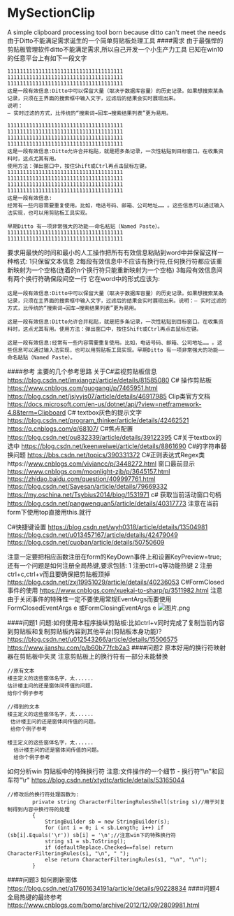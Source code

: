 # MySectionClip
A simple clipboard processing tool born because ditto can't meet the needs
由于Ditto不能满足需求诞生的一个简单剪贴板处理工具
####需求
由于最强悍的剪贴板管理软件ditto不能满足需求,所以自己开发一个小生产力工具 
已知在win10的任意平台上有如下一段文字 
```
1111111111111111111111111111111111111
1111111111111111111111111111111111111
1111111111111111111111111111111111111
这是一段有效信息:Ditto中可以保留大量（取决于数据库容量）的历史记录。如果想搜索某条记录，只须在主界面的搜索框中输入文字，过滤后的结果会实时展现出来。
说明：
– 实时过滤的方式，比传统的“搜索词→回车→搜索结果列表”更为易用。

1111111111111111111111111111111111111
1111111111111111111111111111111111111
1111111111111111111111111111111111111
1111111111111111111111111111111111111
这是一段有效信息:Ditto允许合并粘贴，就是把多条记录，一次性粘贴到目标窗口。在收集资料时，这点尤其有用。
使用方法：弹出窗口中，按住Shift或Ctrl再点击鼠标左键。
1111111111111111111111111111111111111
1111111111111111111111111111111111111
1111111111111111111111111111111111111
1111111111111111111111111111111111111
这是一段有效信息:
经常有一些内容需要重复使用。比如，电话号码、邮箱、公司地址…… 。这些信息可以通过输入法实现，也可以用剪贴板工具实现。

早期Ditto 有一项非常强大的功能——命名粘贴（Named Paste）。
1111111111111111111111111111111111111
1111111111111111111111111111111111111
```
要求用最快的时间和最小的人工操作把所有有效信息粘贴到word中并保留这样一种格式: 
1只保留文本信息 
2每段有效信息中不应该有换行符,任何换行符都应该重新映射为一个空格(连着的n个换行符只能重新映射为一个空格) 
3每段有效信息间有两个换行符确保段间空一行 
它在word中的形式应该为: 
```
这是一段有效信息:Ditto中可以保留大量（取决于数据库容量）的历史记录。如果想搜索某条记录，只须在主界面的搜索框中输入文字，过滤后的结果会实时展现出来。说明：– 实时过滤的方式，比传统的“搜索词→回车→搜索结果列表”更为易用。

这是一段有效信息:Ditto允许合并粘贴，就是把多条记录，一次性粘贴到目标窗口。在收集资料时，这点尤其有用。使用方法：弹出窗口中，按住Shift或Ctrl再点击鼠标左键。

这是一段有效信息:经常有一些内容需要重复使用。比如，电话号码、邮箱、公司地址…… 。这些信息可以通过输入法实现，也可以用剪贴板工具实现。早期Ditto 有一项非常强大的功能——命名粘贴（Named Paste）。
```
####参考
主要的几个参考思路 
关于C#监视剪贴板信息 https://blog.csdn.net/imxiangzi/article/details/81585080 
C# 操作剪贴板 https://www.cnblogs.com/guogangj/p/7465951.html 
https://blog.csdn.net/jsjyyjs07/article/details/46917985 
Clip类官方文档 
https://docs.microsoft.com/en-us/dotnet/api/?view=netframework-4.8&term=Clipboard 
C# textbox灰色的提示文字 
https://blog.csdn.net/program_thinker/article/details/42462521 
https://q.cnblogs.com/q/68107/ 
C#焦点配置 
https://blog.csdn.net/ou832339/article/details/39122395 
C#关于textbox的选中 
https://blog.csdn.net/keenweiwei/article/details/8861690 
C#的字符串替换问题 
https://bbs.csdn.net/topics/390331372 
C#正则表达式Regex类https://www.cnblogs.com/viviancc/p/3448272.html 
窗口最前显示 
https://www.cnblogs.com/moonlight-zjb/p/3645157.html 
https://zhidao.baidu.com/question/409997761.html 
https://blog.csdn.net/Sayesan/article/details/79669332 
https://my.oschina.net/Tsybius2014/blog/1531971 
c# 获取当前活动窗口句柄 
https://blog.csdn.net/pangwenquan5/article/details/40317773 
注意在当前form下使用top直接用this.就行 

C#快捷键设置 
https://blog.csdn.net/wyh0318/article/details/13504981 
https://blog.csdn.net/u013457167/article/details/42479049 
https://blog.csdn.net/cuoban/article/details/50750609 

注意一定要把相应函数注册在form的KeyDown事件上和设置KeyPreview=true; 
还有一个问题是如何注册全局热键,要求包括: 
1 注册ctrl+q等功能热键 
2 注册ctrl+c,ctrl+v而且要确保把剪贴板顶掉 
https://blog.csdn.net/zxj19951029/article/details/40236053 
C#FormClosed 事件的使用 
https://www.cnblogs.com/xuekai-to-sharp/p/3511982.html 
注意由于关闭事件的特殊性一定不要使用常规EventArgs而要使用 
FormClosedEventArgs e 或FormClosingEventArgs e 
![图片.png](https://upload-images.jianshu.io/upload_images/17488192-50769b3ae24588fa.png?imageMogr2/auto-orient/strip%7CimageView2/2/w/1240) 

####问题1 
问题:如何使用本程序操纵剪贴板:比如ctrl+v同时完成了复制当前内容到剪贴板和复制剪贴板内容到其他平台(剪贴板本身功能)? 
https://blog.csdn.net/u012543266/article/details/15506575 
https://www.jianshu.com/p/b60b77fcb2a3 
####问题2 
原本好用的换行符映射器在剪贴板中失灵 
注意剪贴板上的换行符有一部分未能替换  
```
//原有文本
楼主定义的这些窗体名字，太......
估计楼主问的还是窗体间传值的问题。
给你个例子参考
```

```
//得到的文本
楼主定义的这些窗体名字，太......
 估计楼主问的还是窗体间传值的问题。
 给你个例子参考

楼主定义的这些窗体名字，太......
  估计楼主问的还是窗体间传值的问题。
  给你个例子参考
```
如何分析win 剪贴板中的特殊换行符 
注意:文件操作的一个细节 - 换行符"\n"和回车符"\r" 
https://blog.csdn.net/xtydtc/article/details/53165044 
```
//修改后的换行符处理函数为:
        private string CharacterFilteringRulesShell(string s)//用于对复制得到内容中换行符的处理
        {
            StringBuilder sb = new StringBuilder(s);
            for (int i = 0; i < sb.Length; i++) if (sb[i].Equals('\r')) sb[i] = '\n';//注意win下的特殊换行符
            string s1 = sb.ToString();
            if (defaultReplace.Checked==false) return CharacterFilteringRules(s1, "\n", " ");
            else return CharacterFilteringRules(s1, "\n", "\n");
        }
```


####问题3 
如何刷新窗体 
https://blog.csdn.net/a17601634191a/article/details/90228834 
####问题4 
全局热键的最终参考 
https://www.cnblogs.com/bomo/archive/2012/12/09/2809981.html 
